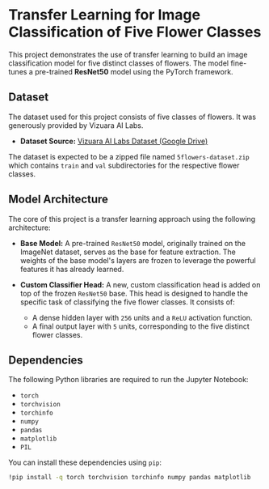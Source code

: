 # Transfer Learning for Image Classification of Five Flower Classes

This project demonstrates the use of transfer learning to build an image classification model for five distinct classes of flowers. The model fine-tunes a pre-trained **ResNet50** model using the PyTorch framework.

## Dataset

The dataset used for this project consists of five classes of flowers. It was generously provided by Vizuara AI Labs.

- **Dataset Source:** [Vizuara AI Labs Dataset (Google Drive)](https://drive.google.com/drive/folders/1BiqW9HEl3Ld-ik1LefD0YQFToRdrmQd1)

The dataset is expected to be a zipped file named `5flowers-dataset.zip` which contains `train` and `val` subdirectories for the respective flower classes.

## Model Architecture

The core of this project is a transfer learning approach using the following architecture:

- **Base Model:** A pre-trained `ResNet50` model, originally trained on the ImageNet dataset, serves as the base for feature extraction. The weights of the base model's layers are frozen to leverage the powerful features it has already learned.

- **Custom Classifier Head:** A new, custom classification head is added on top of the frozen `ResNet50` base. This head is designed to handle the specific task of classifying the five flower classes. It consists of:
    - A dense hidden layer with `256` units and a `ReLU` activation function.
    - A final output layer with `5` units, corresponding to the five distinct flower classes.

## Dependencies

The following Python libraries are required to run the Jupyter Notebook:

- `torch`
- `torchvision`
- `torchinfo`
- `numpy`
- `pandas`
- `matplotlib`
-  `PIL`

You can install these dependencies using `pip`:

```bash
!pip install -q torch torchvision torchinfo numpy pandas matplotlib 